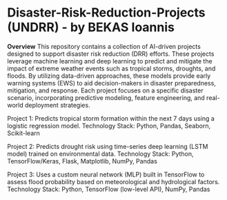 # Disaster-Risk-Reduction-Projects (UNDRR) - by BEKAS Ioannis


**Overview**
This repository contains a collection of AI-driven projects designed to support disaster risk reduction (DRR) efforts. These projects leverage machine learning and deep learning to predict and mitigate the impact of extreme weather events such as tropical storms, droughts, and floods. By utilizing data-driven approaches, these models provide early warning systems (EWS) to aid decision-makers in disaster preparedness, mitigation, and response. Each project focuses on a specific disaster scenario, incorporating predictive modeling, feature engineering, and real-world deployment strategies.


Project 1: Predicts tropical storm formation within the next 7 days using a logistic regression model. Technology Stack: Python, Pandas, Seaborn, Scikit-learn

Project 2: Predicts drought risk using time-series deep learning (LSTM model) trained on environmental data. Technology Stack: Python, TensorFlow/Keras, Flask, Matplotlib, NumPy, Pandas

Project 3: Uses a custom neural network (MLP) built in TensorFlow to assess flood probability based on meteorological and hydrological factors. Technology Stack: Python, TensorFlow (low-level API), NumPy, Pandas
